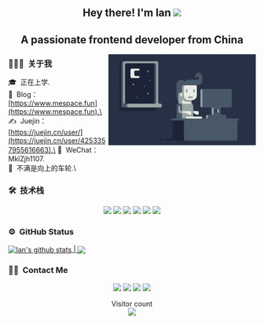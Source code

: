 <p align="center">
<h2 height="200px" align="center">Hey there! I'm Ian <img src="https://cdn.jsdelivr.net/gh/MaleWeb/picture/images/techblog/hi.gif" width="25"></h2>
<h2 align="center">A passionate frontend developer from China</h3>
</p>

<!-- ## 👋 &nbsp;Hey there! I'm ian -->

<img alt="Night Coding" src="https://raw.githubusercontent.com/AVS1508/AVS1508/master/assets/Night-Coding.gif" align="right"/>

### 👨🏻‍💻 &nbsp;关于我

🎓 &nbsp;正在上学.\
🌱 &nbsp;Blog：[https://www.mespace.fun](https://www.mespace.fun).\
✍️ &nbsp;Juejin：[https://juejin.cn/user/](https://juejin.cn/user/4253357955616663).\
💬 &nbsp;WeChat：MklZjh1107.\
🚀 &nbsp;不满是向上的车轮.\

### 🛠 &nbsp;技术栈

<p align="center">
<div align="center">
  <img src="https://img.shields.io/badge/-JavaScript-f6da1c?style=flat&logo=javascript&logoColor=white">
  <img src="https://img.shields.io/badge/-Vue-46b882?style=flat&logo=vue.js&logoColor=white">
  <img src="https://img.shields.io/badge/-Node.js-3C873A?style=flat&logo=Node.js&logoColor=white">
  <img src="https://img.shields.io/badge/-CSS-05122A?style=flat&logo=CSS3&logoColor=1572B6">
  <img src="https://img.shields.io/badge/-HTML-05122A?style=flat&logo=HTML5">
    <img src="https://img.shields.io/badge/-Neovim-408e43?style=flat&logo=neovim&logoColor=white">
</div>

### ⚙️ &nbsp;GitHub Status

<p align="center">
<a href="https://github.com/miaokeliq">
  
<img align="center" src="https://github-readme-stats.vercel.app/api?username=miaokeliq&show_icons=true&include_all_commits=true&theme=buefy&hide_border=true" alt="Ian's github stats" /> | <img align="center" src="https://github-readme-stats.vercel.app/api/top-langs/?username=miaokeliq&layout=compact&theme=buefy&hide_border=true" />
</a>
</p>

### 🤝🏻 &nbsp;Contact Me

<p align="center">
<a href="https://www.mespace.fun"><img src="https://img.shields.io/badge/-mespace.fun-3423A6?style=flat&logo=Google-Chrome&logoColor=white"/></a>
<a href="miaokeliq@gmail.com"><img src="https://img.shields.io/badge/-miaokeliq@gmail.com-D14836?style=flat&logo=Gmail&logoColor=white"/></a>
<a href="https://instagram.com/adityavs_"><img src="https://img.shields.io/badge/-@MklZjh1107_-E4405F?style=flat&logo=Wechat&logoColor=white"/></a>
<a href="https://github.com/miaokeliq"><img src="https://img.shields.io/badge/-@miaokeliq-1877F2?style=flat&logo=github&logoColor=white"/></a>
</p>

<p align="center"> 
  Visitor count<br>
  <img src="https://profile-counter.glitch.me/miaokeliq/count.svg" />
</p>
